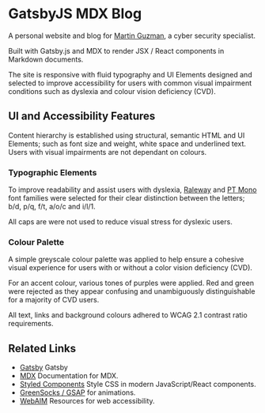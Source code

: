 # GatsbyJS MDX Blog

A personal website and blog for [Martin Guzman](https://www.martin-guzman.com/), a cyber security specialist. 

Built with Gatsby.js and MDX to render JSX / React components in Markdown documents. 

The site is responsive with fluid typography and UI Elements designed and selected to improve accessibility for users with common visual impairment conditions such as dyslexia and colour vision deficiency (CVD).

## UI and Accessibility Features

Content hierarchy is established using structural, semantic HTML and UI Elements; such as font size and weight, white space and underlined text. Users with visual impairments are not dependant on colours. 

### Typographic Elements

To improve readability and assist users with dyslexia, [Raleway](https://fonts.google.com/specimen/Raleway) and [PT Mono](https://fonts.google.com/specimen/PT+Mono) font families were selected for their clear distinction between the letters; b/d, p/q, f/t, a/o/c and i/l/1.

All caps are were not used to reduce visual stress for dyslexic users.

### Colour Palette

A simple greyscale colour palette was applied to help ensure a cohesive visual experience for users with or without a color vision deficiency (CVD). 

For an accent colour, various tones of purples were applied. Red and green were rejected as they appear confusing and unambiguously distinguishable for a majority of CVD users. 

All text, links and background colours adhered to WCAG 2.1 contrast ratio requirements.

## Related Links

- [Gatsby](https://www.gatsbyjs.org/) Gatsby
- [MDX](https://mdxjs.com/) Documentation for MDX.
- [Styled Components](https://styled-components.com/) Style CSS in modern JavaScript/React components.
- [GreenSocks / GSAP](https://greensock.com/gsap/) for animations.
- [WebAIM](https://webaim.org/) Resources for web accessibility.
